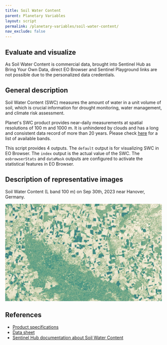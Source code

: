 ```yaml
---
title: Soil Water Content
parent: Planetary Variables
layout: script
permalink: /planetary-variables/soil-water-content/
nav_exclude: false
---
```


## Evaluate and visualize
As Soil Water Content is commercial data, brought into Sentinel Hub as Bring Your Own Data, direct EO Browser and Sentinel Playground links are not possible due to the personalized data credentials.

## General description
Soil Water Content (SWC) measures the amount of water in a unit volume of soil, which is crucial information for drought monitoring, water management, and climate risk assessment.

Planet's SWC product provides near-daily measurements at spatial resolutions of 100 m and 1000 m. It is unhindered by clouds and has a long and consistent data record of more than 20 years. Please check [here](https://docs.sentinel-hub.com/api/latest/data/planet/soil-water-content/#available-bands) for a list of available bands.

This script provides 4 outputs. The `default` output is for visualizing SWC in EO Browser. The `index` output is the actual value of the SWC. The `eobrowserStats` and `dataMask` outputs are configured to activate the statistical features in EO Browser.

## Description of representative images
Soil Water Content (L band 100 m) on Sep 30th, 2023 near Hanover, Germany.

![Soil Water Content example](fig/swc.jpg)

## References
- [Product specifications](https://planet.widen.net/s/5xtzljjwgg)
- [Data sheet](https://planet.widen.net/s/cv7bfjhhd5)
- [Sentinel Hub documentation about Soil Water Content](https://docs.sentinel-hub.com/api/latest/data/planet/soil-water-content/)
